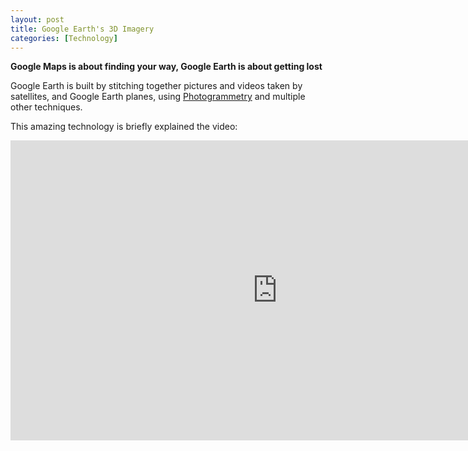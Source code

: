 ```yaml
---
layout: post
title: Google Earth's 3D Imagery
categories: [Technology]
---
```


**Google Maps is about finding your way, Google Earth is about getting lost**

Google Earth is built by stitching together pictures and videos taken by satellites, and Google Earth planes, using [Photogrammetry](https://en.wikipedia.org/wiki/Photogrammetry) and multiple other techniques.  

This amazing technology is briefly explained the video:  

<iframe width="854" height="480" src="https://www.youtube.com/embed/suo_aUTUpps" frameborder="0" allowfullscreen></iframe>
